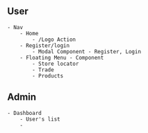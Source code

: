 ## User 
    - Nav
        - Home
            - /Logo Action
        - Register/login
            - Modal Component - Register, Login
        - Floating Menu - Component
            - Store locator
            - Trade
            - Products
## Admin
    - Dashboard
        - User's list
        - 
        